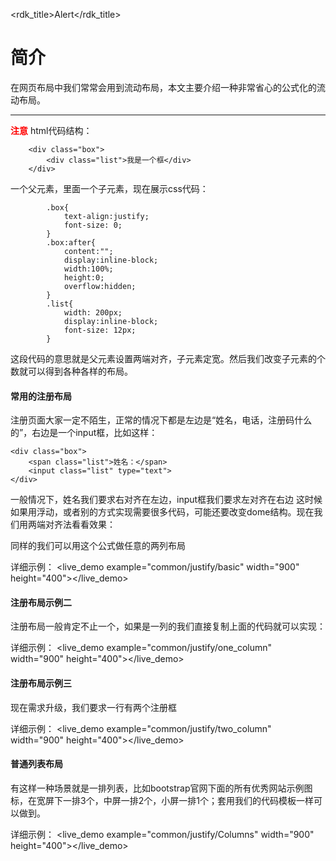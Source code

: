 <rdk_title>Alert</rdk_title>

# 简介 #

在网页布局中我们常常会用到流动布局，本文主要介绍一种非常省心的公式化的流动布局。

---


**<font color=red>注意</font>**
html代码结构：

		<div class="box">
			<div class="list">我是一个框</div>
		</div>

一个父元素，里面一个子元素，现在展示css代码：



			.box{ 
				text-align:justify;
				font-size: 0;
			}
			.box:after{
				content:"";
				display:inline-block; 
				width:100%; 
				height:0; 
				overflow:hidden;
			}
			.list{ 
				width: 200px;
				display:inline-block; 
				font-size: 12px;
			}

这段代码的意思就是父元素设置两端对齐，子元素定宽。然后我们改变子元素的个数就可以得到各种各样的布局。		

#### 常用的注册布局
注册页面大家一定不陌生，正常的情况下都是左边是“姓名，电话，注册码什么的”，右边是一个input框，比如这样：

	<div class="box">
		<span class="list">姓名：</span>
		<input class="list" type="text">
	</div>
一般情况下，姓名我们要求右对齐在左边，input框我们要求左对齐在右边
这时候如果用浮动，或者别的方式实现需要很多代码，可能还要改变dome结构。现在我们用两端对齐法看看效果：


同样的我们可以用这个公式做任意的两列布局

详细示例：
<live_demo example="common/justify/basic" width="900" height="400"></live_demo>

#### 注册布局示例二
注册布局一般肯定不止一个，如果是一列的我们直接复制上面的代码就可以实现：

详细示例：
<live_demo example="common/justify/one_column" width="900" height="400"></live_demo>

#### 注册布局示例三
现在需求升级，我们要求一行有两个注册框
	
			

详细示例：
<live_demo example="common/justify/two_column" width="900" height="400"></live_demo>

#### 普通列表布局
有这样一种场景就是一排列表，比如bootstrap官网下面的所有优秀网站示例图标，在宽屏下一排3个，中屏一排2个，小屏一排1个；套用我们的代码模板一样可以做到。
	

详细示例：
<live_demo example="common/justify/Columns" width="900" height="400"></live_demo>


